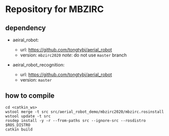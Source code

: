 # Repository for MBZIRC

## dependency

- aeiral_robot:
   - url: https://github.com/tongtybj/aerial_robot
   - version: `mbzirc2020`
     *note*: do not use `master` branch

- aeiral_robot_recognition:
   - url: https://github.com/tongtybj/aerial_robot
   - version: `master`
   

## how to compile

```
cd <catkin_ws>
wstool merge -t src src/aerial_robot_demo/mbzirc2020/mbzirc.rosinstall
wstool update -t src
rosdep install -y -r --from-paths src --ignore-src --rosdistro $ROS_DISTRO
catkin build
```

